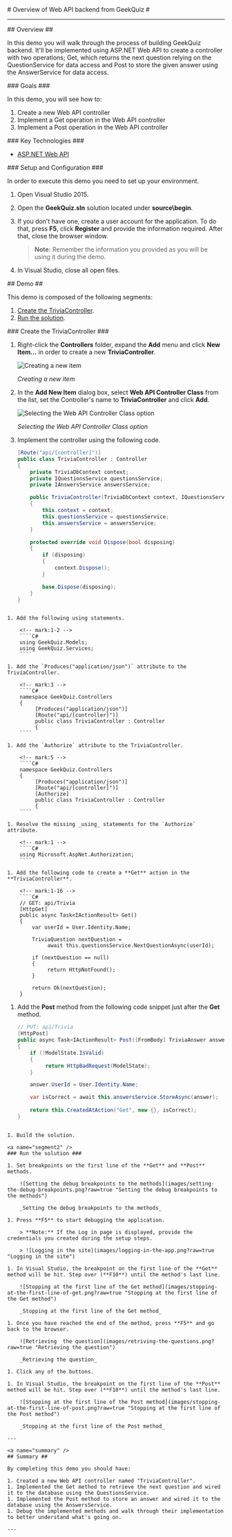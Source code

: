 ﻿<a name="title" />
# Overview of Web API backend from GeekQuiz #

---
<a name="Overview" />
## Overview ##

In this demo you will walk through the process of building GeekQuiz backend. It'll be implemented using ASP.NET Web API to create a controller with two operations; Get, which returns the next question relying on the QuestionService for data access and Post to store the given answer using the AnswerService for data access.

<a id="goals" />
### Goals ###

In this demo, you will see how to:

1. Create a new Web API controller
1. Implement a Get operation in the Web API controller
1. Implement a Post operation in the Web API controller

<a name="technologies" />
### Key Technologies ###

- [ASP.NET Web API](http://www.asp.net/web-api)

<a name="Setup" />
### Setup and Configuration ###

In order to execute this demo you need to set up your environment.

1. Open Visual Studio 2015.
1. Open the **GeekQuiz.sln** solution located under **source\begin**.
1. If you don't have one, create a user account for the application. To do that, press **F5**, click **Register** and provide the information required. After that, close the browser window.

	> **Note:** Remember the information you provided as you will be using it during the demo.

1. In Visual Studio, close all open files.

<a name="Demo" />
## Demo ##

This demo is composed of the following segments:

1. [Create the TriviaController](#segment1).
1. [Run the solution](#segment2).

<a name="segment1" />
### Create the TriviaController ###

1. Right-click the **Controllers** folder, expand the **Add** menu and click **New Item...** in order to create a new **TriviaController**.

	![Creating a new item](images/creating-a-new-item.png?raw=true "Creating a new item")

	_Creating a new item_

1. In the **Add New Item** dialog box, select **Web API Controller Class** from the list, set the Controller's name to **TriviaController** and click **Add**.

	![Selecting the Web API Controller Class option](images/selecting-the-web-api-controller-class.png?raw=true "Selecting the Web API Controller Class option")

	_Selecting the Web API Controller Class option_

1. Implement the controller using the following code.

	<!-- mark:4-23 -->
	````C#
    [Route("api/[controller]")]
    public class TriviaController : Controller
    {
        private TriviaDbContext context;
        private IQuestionsService questionsService;
        private IAnswersService answersService;

        public TriviaController(TriviaDbContext context, IQuestionsService questionsService, IAnswersService answersService)
        {
            this.context = context;
            this.questionsService = questionsService;
            this.answersService = answersService;
        }

        protected override void Dispose(bool disposing)
        {
            if (disposing)
            {
                context.Dispose();
            }

            base.Dispose(disposing);
        }
    }
````

1. Add the following using statements.

	<!-- mark:1-2 -->
	````C#
	using GeekQuiz.Models;
	using GeekQuiz.Services;
	````

1. Add the `Produces("application/json")` attribute to the TriviaController.

	<!-- mark:3 -->
	````C#
	namespace GeekQuiz.Controllers
	{
		 [Produces("application/json")]
		 [Route("api/[controller]")]
		 public class TriviaController : Controller
		 {
	````

1. Add the `Authorize` attribute to the TriviaController.

	<!-- mark:5 -->
	````C#
	namespace GeekQuiz.Controllers
	{
		 [Produces("application/json")]
		 [Route("api/[controller]")]
		 [Authorize]
		 public class TriviaController : Controller
		 {
	````

1. Resolve the missing _using_ statements for the `Authorize` attribute.

	<!-- mark:1 -->
	````C#
	using Microsoft.AspNet.Authorization;
	````

1. Add the following code to create a **Get** action in the **TriviaController**.

	<!-- mark:1-16 -->
	````C#
	// GET: api/Trivia
	[HttpGet]
	public async Task<IActionResult> Get()
	{
		var userId = User.Identity.Name;

		TriviaQuestion nextQuestion =
			 await this.questionsService.NextQuestionAsync(userId);

		if (nextQuestion == null)
		{
			 return HttpNotFound();
		}

		return Ok(nextQuestion);
	}
````

1. Add the **Post** method from the following code snippet just after the **Get** method.

	<!-- mark:1-15 -->
	````C#
	// PUT: api/Trivia
	[HttpPost]
	public async Task<IActionResult> Post([FromBody] TriviaAnswer answer)
	{
		if (!ModelState.IsValid)
		{
			 return HttpBadRequest(ModelState);
		}

		answer.UserId = User.Identity.Name;

		var isCorrect = await this.answersService.StoreAsync(answer);
		
		return this.CreatedAtAction("Get", new {}, isCorrect);
	}
````

1. Build the solution.

<a name="segment2" />
### Run the solution ###

1. Set breakpoints on the first line of the **Get** and **Post** methods.

	![Setting the debug breakpoints to the methods](images/setting-the-debug-breakpoints.png?raw=true "Setting the debug breakpoints to the methods")

	_Setting the debug breakpoints to the methods_

1. Press **F5** to start debugging the application.

	> **Note:** If the Log in page is displayed, provide the credentials you created during the setup steps.
	
	> ![Logging in the site](images/logging-in-the-app.png?raw=true "Logging in the site")

1. In Visual Studio, the breakpoint on the first line of the **Get** method will be hit. Step over (**F10**) until the method's last line.

	![Stopping at the first line of the Get method](images/stopping-at-the-first-line-of-get.png?raw=true "Stopping at the first line of the Get method")

	_Stopping at the first line of the Get method_

1. Once you have reached the end of the method, press **F5** and go back to the browser.

	![Retrieving  the question](images/retriving-the-questions.png?raw=true "Retrieving the question")

	_Retrieving the question_

1. Click any of the buttons.

1. In Visual Studio, the breakpoint on the first line of the **Post** method will be hit. Step over (**F10**) until the method's last line.

	![Stopping at the first line of the Post method](images/stopping-at-the-first-line-of-post.png?raw=true "Stopping at the first line of the Post method")

	_Stopping at the first line of the Post method_

---

<a name="summary" />
## Summary ##

By completing this demo you should have:

1. Created a new Web API controller named "TriviaController".
1. Implemented the Get method to retrieve the next question and wired it to the database using the QuestionsService.
1. Implemented the Post method to store an answer and wired it to the database using the AnswersService.
1. Debug the implemented methods and walk through their implementation to better understand what's going on.

---
